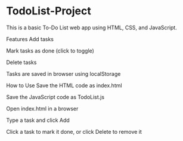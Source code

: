 # TodoList-Project
This is a basic To-Do List web app using HTML, CSS, and JavaScript.

Features
Add tasks

Mark tasks as done (click to toggle)

Delete tasks

Tasks are saved in browser using localStorage

How to Use
Save the HTML code as index.html

Save the JavaScript code as TodoList.js

Open index.html in a browser

Type a task and click Add

Click a task to mark it done, or click Delete to remove it
